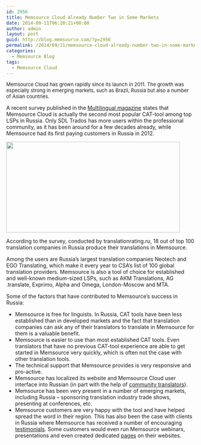 ```yaml
---
id: 2956
title: Memsource Cloud Already Number Two in Some Markets
date: 2014-09-11T06:20:21+00:00
author: admin
layout: post
guid: http://blog.memsource.com/?p=2956
permalink: /2014/09/11/memsource-cloud-already-number-two-in-some-markets/
categories:
  - Memsource Blog
tags:
  - Memsource Cloud
---
```

<span style="font-size: 13px;">Memsource Cloud has grown rapidly since its launch in 2011. The growth was especially strong in emerging markets, such as Brazil, Russia but also a number of Asian countries. </span>

A recent survey published in the [Multilingual magazine](http://dig.multilingual.com/201409/#?page=24) states that Memsource Cloud is actually the second most popular CAT-tool among top LSPs in Russia. Only SDL Trados has more users within the professional community, as it has been around for a few decades already, while Memsource had its first paying customers in Russia in 2012.<!--more-->

[<img class="alignnone  wp-image-2957" title="multilingual" src="/wp-content/uploads/2014/09/multilingual.png" alt="" width="464" height="242" />](/wp-content/uploads/2014/09/multilingual.png)

According to the survey, conducted by translationrating.ru, 18 out of top 100 translation companies in Russia produce their translations in Memsource.

Among the users are Russia&#8217;s largest translation companies Neotech and EGO Translating, which make it every year to CSA’s list of 100 global translation providers. Memsource is also a tool of choice for established and well-known medium-sized LSPs, such as AKM Translations, AG .translate, Exprimo, Alpha and Omega, London-Moscow and MTA.

Some of the factors that have contributed to Memsource&#8217;s success in Russia:

  * Memsource is free for linguists. In Russia, CAT tools have been less established than in developed markets and the fact that translation companies can ask any of their translators to translate in Memsource for them is a valuable benefit.
  * Memsource is easier to use than most established CAT tools. Even translators that have no previous CAT-tool experience are able to get started in Memsource very quickly, which is often not the case with other translation tools.
  * The technical support that Memsource provides is very responsive and pro-active.
  * Memsource has localized its website and Memsource Cloud user interface into Russian (in part with the help of [community translators](http://apriori-ltd.ru/)).
  * Memsource has been very present in a number of emerging markets, including Russia &#8211; sponsoring translation industry trade shows, presenting at conferences, etc.
  * Memsource customers are very happy with the tool and have helped spread the word in their region. This has also been the case with clients in Russia where Memsource has received a number of encouraging [testimonials](/levsha-using-memsource-for-game-localization/). Some customers would even run Memsource webinars, presentations and even created dedicated [pages](http://ex-primo.com/en/profile/news/detail/?ID=621) on their websites.

&nbsp;